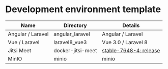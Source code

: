 # Development environment template

| Name              | Directory         | Details                    |
|-------------------|-------------------|----------------------------|
| Angular / Laravel | angular_laravel   | Angular / Laravel          |
| Vue / Laravel     | laravel8_vue3     | Vue 3.0 / Laravel 8        |
| Jitsi Meet        | docker-jitsi-meet | [stable-7648-4: release](https://github.com/jitsi/docker-jitsi-meet/releases/tag/stable-7648-4) |
| MinIO             | minio             | minio        |